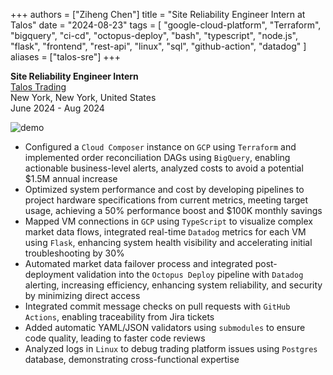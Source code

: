 +++
authors = ["Ziheng Chen"]
title = "Site Reliability Engineer Intern at Talos"
date = "2024-08-23"
tags = [
    "google-cloud-platform", "Terraform", "bigquery", "ci-cd", "octopus-deploy", "bash", "typescript", "node.js", "flask", "frontend", "rest-api", "linux", "sql", "github-action", "datadog"
]
aliases = ["talos-sre"]
+++

**Site Reliability Engineer Intern**  
[Talos Trading](https://www.talos.com/)  
New York, New York, United States  
June 2024 - Aug 2024  

![demo](/images/experience/talos-sre.png#med_center)
- Configured a `Cloud Composer` instance on `GCP` using `Terraform` and implemented order reconciliation DAGs using `BigQuery`, enabling actionable business-level alerts, analyzed costs to avoid a potential $1.5M annual increase
- Optimized system performance and cost by developing pipelines to project hardware specifications from current metrics, meeting target usage, achieving a 50% performance boost and $100K monthly savings
- Mapped VM connections in `GCP` using `TypeScript` to visualize complex market data flows, integrated real-time `Datadog` metrics for each VM using `Flask`, enhancing system health visibility and accelerating initial troubleshooting by 30%
- Automated market data failover process and integrated post-deployment validation into the `Octopus Deploy` pipeline with `Datadog` alerting, increasing efficiency, enhancing system reliability, and security by minimizing direct access
- Integrated commit message checks on pull requests with `GitHub Actions`, enabling traceability from Jira tickets
- Added automatic YAML/JSON validators using `submodules` to ensure code quality, leading to faster code reviews
- Analyzed logs in `Linux` to debug trading platform issues using `Postgres` database, demonstrating cross-functional expertise